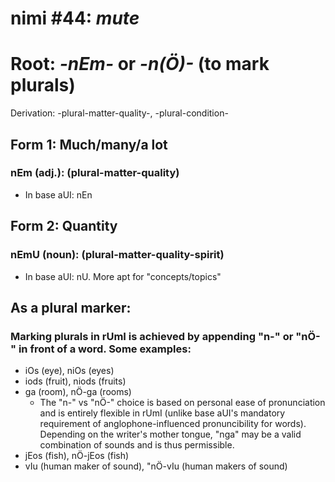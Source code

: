 # nimi #44: *mute*
# Root: *-nEm-* or *-n(Ö)-* (to mark plurals)
Derivation: -plural-matter-quality-, -plural-condition-

## Form 1: Much/many/a lot
### nEm (adj.): (plural-matter-quality)
* In base aUI: nEn

## Form 2: Quantity
### nEmU (noun): (plural-matter-quality-spirit)
* In base aUI: nU. More apt for "concepts/topics"

## As a plural marker:
### Marking plurals in rUmI is achieved by appending "n-" or "nÖ-" in front of a word. Some examples:
* iOs (eye), niOs (eyes)
* iods (fruit), niods (fruits)
* ga (room), nÖ-ga (rooms)
  * The "n-" vs "nÖ-" choice is based on personal ease of pronunciation and is entirely flexible in rUmI (unlike base aUI's mandatory requirement of anglophone-influenced pronuncibility for words). Depending on the writer's mother tongue, "nga" may be a valid combination of sounds and is thus permissible.
* jEos (fish), nÖ-jEos (fish)
* vIu (human maker of sound), "nÖ-vIu (human makers of sound)

 
  
